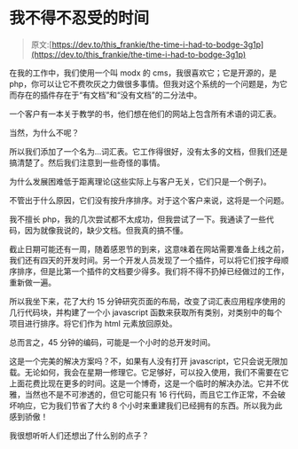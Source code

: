# 我不得不忍受的时间

> 原文:[https://dev.to/this_frankie/the-time-i-had-to-bodge-3g1p](https://dev.to/this_frankie/the-time-i-had-to-bodge-3g1p)

在我的工作中，我们使用一个叫 modx 的 cms，我很喜欢它；它是开源的，是 php，你可以让它不费吹灰之力做很多事情。但我对这个系统的一个问题是，为它而存在的插件存在于“有文档”和“没有文档”的二分法中。

一个客户有一本关于教学的书，他们想在他们的网站上包含所有术语的词汇表。

当然，为什么不呢？

所以我们添加了一个名为...词汇表。它工作得很好，没有太多的文档，但我们还是搞清楚了。然后我们注意到一些奇怪的事情。

为什么发展困难低于距离理论(这些实际上与客户无关，它们只是一个例子)。

不管出于什么原因，它们没有按升序排序。对于这个客户来说，这将是一个问题。

我不擅长 php，我的几次尝试都不太成功，但我尝试了一下。我通读了一些代码，因为就像我说的，缺少文档。但我真的搞不懂。

截止日期可能还有一周，随着感恩节的到来，这意味着在网站需要准备上线之前，我们还有四天的开发时间。另一个开发人员发现了一个插件，可以将它们按字母顺序排序，但是比第一个插件的文档要少得多。我们将不得不扔掉已经做过的工作，重新做一遍。

所以我坐下来，花了大约 15 分钟研究页面的布局，改变了词汇表应用程序使用的几行代码块，并构建了一个小 javascript 函数来获取所有类别，对类别中的每个项目进行排序。将它们作为 html 元素放回原处。

总而言之，45 分钟的编码，可能是一个小时的总开发时间。

这是一个完美的解决方案吗？不，如果有人没有打开 javascript，它只会说无限加载。无论如何，我会在星期一修理它。它足够好，可以投入使用，我们不需要在它上面花费比现在更多的时间。这是一个博奇，这是一个临时的解决办法。它并不优雅，当然也不是不可渗透的，但它可能只有 16 行代码，而且它工作正常，不会破坏响应，它为我们节省了大约 8 个小时来重建我们已经拥有的东西。所以我为此感到骄傲！

我很想听听人们还想出了什么别的点子？